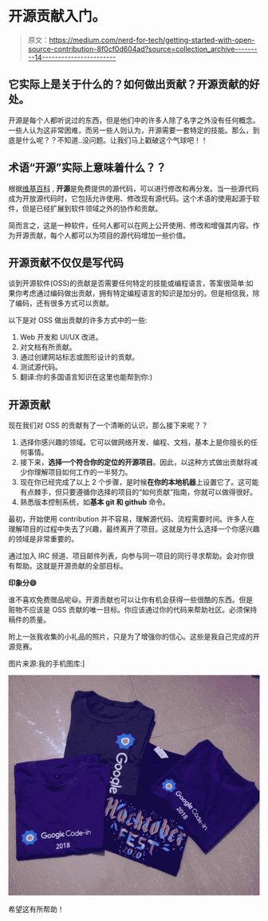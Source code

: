 # 开源贡献入门。

> 原文：<https://medium.com/nerd-for-tech/getting-started-with-open-source-contribution-8f0cf0d604ad?source=collection_archive---------14----------------------->

## 它实际上是关于什么的？如何做出贡献？开源贡献的好处。

开源是每个人都听说过的东西，但是他们中的许多人除了名字之外没有任何概念。一些人认为这非常困难，而另一些人则认为，开源需要一套特定的技能。那么，到底是什么呢？？不知道..没问题。让我们马上戳破这个气球吧！！

## 术语“开源”实际上意味着什么？？

根据[维基百科](https://en.wikipedia.org/wiki/Open_source) , **开源**是免费提供的源代码，可以进行修改和再分发。当一些源代码成为开放源代码时，它包括允许使用、修改现有源代码。这个术语的使用起源于软件，但是已经扩展到软件领域之外的协作和贡献。

简而言之，这是一种软件，任何人都可以在网上公开使用、修改和增强其内容。作为开源贡献，每个人都可以为项目的源代码增加一些价值。

## 开源贡献不仅仅是写代码

谈到开源软件(OSS)的贡献是否需要任何特定的技能或编程语言，答案很简单:如果你考虑通过编码做出贡献，拥有特定编程语言的知识是加分的。但是相信我，除了编码，还有很多方式可以贡献。

以下是对 OSS 做出贡献的许多方式中的一些:

1.  Web 开发和 UI/UX 改进。
2.  对文档有所贡献。
3.  通过创建网站标志或图形设计的贡献。
4.  测试源代码。
5.  翻译:你的多国语言知识在这里也能帮到你:)

## 开源贡献

现在我们对 OSS 的贡献有了一个清晰的认识，那么接下来呢？？

1.  选择你感兴趣的领域。它可以做网络开发、编程、文档，基本上是你擅长的任何事情。
2.  接下来，**选择一个符合你的定位的开源项目**。因此，以这种方式做出贡献将减少你理解项目如何工作的一半努力。
3.  现在你已经完成了以上 2 个步骤，是时候**在你的本地机器**上设置它了。这可能有点棘手，但只要遵循你选择的项目的“如何贡献”指南，你就可以做得很好。
4.  熟悉版本控制系统，如**基本 git 和 github** 命令。

最初，开始使用 contribution 并不容易，理解源代码、流程需要时间。许多人在理解项目的过程中失去了兴趣，最终离开了项目。这就是为什么选择一个你感兴趣的领域是非常重要的。

通过加入 IRC 频道、项目邮件列表，向参与同一项目的同行寻求帮助。会对你很有帮助。这就是开源贡献的全部目标。

**印象分😄**

谁不喜欢免费赠品呢😃。开源贡献也可以让你有机会获得一些很酷的东西。但是赃物不应该是 OSS 贡献的唯一目标。你应该通过你的代码来帮助社区。必须保持稿件的质量。

附上一张我收集的小礼品的照片，只是为了增强你的信心。这些是我自己完成的开源竞赛。

图片来源:我的手机图库:]

![](img/3bace471474b591f333bc656db2d63b9.png)

希望这有所帮助！